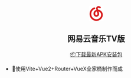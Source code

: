 <div align="center">

<img width="40px" height="40px" src="https://github.com/Groupguanfang/Netease-Vite/blob/master/src/assets/logo.png?raw=true" />

## 网易云音乐TV版
[📦️下载最新APK安装包](https://github.com/Groupguanfang/Netease-Vite/releases)

</div>

* 📝使用Vite+Vue2+Router+VueX全家桶制作而成
